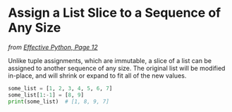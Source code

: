 Assign a List Slice to a Sequence of Any Size
=============================================

*from [Effective Python, Page 12](http://www.effectivepython.com/)*

Unlike tuple assignments, which are immutable, a slice of a list can be assigned to another sequence of any size. The original list will be modified in-place, and will shrink or expand to fit all of the new values.

```python
some_list = [1, 2, 3, 4, 5, 6, 7]
some_list[1:-1] = [8, 9]
print(some_list)  # [1, 8, 9, 7]
```